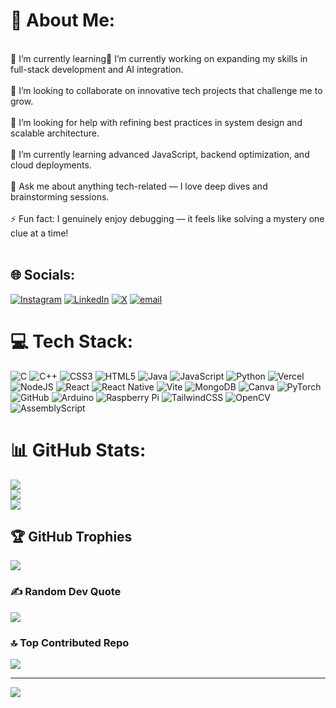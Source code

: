 # 💫 About Me:
<br>🌱 I’m currently learning🔭 I’m currently working on expanding my skills in full-stack development and AI integration.<br><br>👯 I’m looking to collaborate on innovative tech projects that challenge me to grow.<br><br>🤝 I’m looking for help with refining best practices in system design and scalable architecture.<br><br>🌱 I’m currently learning advanced JavaScript, backend optimization, and cloud deployments.<br><br>💬 Ask me about anything tech-related — I love deep dives and brainstorming sessions.<br><br>⚡ Fun fact: I genuinely enjoy debugging — it feels like solving a mystery one clue at a time!<br><br>


## 🌐 Socials:
[![Instagram](https://img.shields.io/badge/Instagram-%23E4405F.svg?logo=Instagram&logoColor=white)](https://instagram.com/yashpokle_) [![LinkedIn](https://img.shields.io/badge/LinkedIn-%230077B5.svg?logo=linkedin&logoColor=white)](https://linkedin.com/in/yashpokle) [![X](https://img.shields.io/badge/X-black.svg?logo=X&logoColor=white)](https://x.com/Yash_Pokle_) [![email](https://img.shields.io/badge/Email-D14836?logo=gmail&logoColor=white)](mailto:yashpokle277@gmail.com) 

# 💻 Tech Stack:
![C](https://img.shields.io/badge/c-%2300599C.svg?style=flat&logo=c&logoColor=white) ![C++](https://img.shields.io/badge/c++-%2300599C.svg?style=flat&logo=c%2B%2B&logoColor=white) ![CSS3](https://img.shields.io/badge/css3-%231572B6.svg?style=flat&logo=css3&logoColor=white) ![HTML5](https://img.shields.io/badge/html5-%23E34F26.svg?style=flat&logo=html5&logoColor=white) ![Java](https://img.shields.io/badge/java-%23ED8B00.svg?style=flat&logo=openjdk&logoColor=white) ![JavaScript](https://img.shields.io/badge/javascript-%23323330.svg?style=flat&logo=javascript&logoColor=%23F7DF1E) ![Python](https://img.shields.io/badge/python-3670A0?style=flat&logo=python&logoColor=ffdd54) ![Vercel](https://img.shields.io/badge/vercel-%23000000.svg?style=flat&logo=vercel&logoColor=white) ![NodeJS](https://img.shields.io/badge/node.js-6DA55F?style=flat&logo=node.js&logoColor=white) ![React](https://img.shields.io/badge/react-%2320232a.svg?style=flat&logo=react&logoColor=%2361DAFB) ![React Native](https://img.shields.io/badge/react_native-%2320232a.svg?style=flat&logo=react&logoColor=%2361DAFB) ![Vite](https://img.shields.io/badge/vite-%23646CFF.svg?style=flat&logo=vite&logoColor=white) ![MongoDB](https://img.shields.io/badge/MongoDB-%234ea94b.svg?style=flat&logo=mongodb&logoColor=white) ![Canva](https://img.shields.io/badge/Canva-%2300C4CC.svg?style=flat&logo=Canva&logoColor=white) ![PyTorch](https://img.shields.io/badge/PyTorch-%23EE4C2C.svg?style=flat&logo=PyTorch&logoColor=white) ![GitHub](https://img.shields.io/badge/github-%23121011.svg?style=flat&logo=github&logoColor=white) ![Arduino](https://img.shields.io/badge/-Arduino-00979D?style=flat&logo=Arduino&logoColor=white) ![Raspberry Pi](https://img.shields.io/badge/-Raspberry_Pi-C51A4A?style=flat&logo=Raspberry-Pi) ![TailwindCSS](https://img.shields.io/badge/tailwindcss-%2338B2AC.svg?style=flat&logo=tailwind-css&logoColor=white) ![OpenCV](https://img.shields.io/badge/opencv-%23white.svg?style=flat&logo=opencv&logoColor=white) ![AssemblyScript](https://img.shields.io/badge/assembly%20script-%23000000.svg?style=flat&logo=assemblyscript&logoColor=white)
# 📊 GitHub Stats:
![](https://github-readme-stats.vercel.app/api?username=yashspokle&theme=dark&hide_border=false&include_all_commits=true&count_private=true)<br/>
![](https://nirzak-streak-stats.vercel.app/?user=yashspokle&theme=dark&hide_border=false)<br/>
![](https://github-readme-stats.vercel.app/api/top-langs/?username=yashspokle&theme=dark&hide_border=false&include_all_commits=true&count_private=true&layout=compact)

## 🏆 GitHub Trophies
![](https://github-profile-trophy.vercel.app/?username=yashspokle&theme=dark&no-frame=true&no-bg=false&margin-w=4)

### ✍️ Random Dev Quote
![](https://quotes-github-readme.vercel.app/api?type=horizontal&theme=dark)

### 🔝 Top Contributed Repo
![](https://github-contributor-stats.vercel.app/api?username=yashspokle&limit=5&theme=transparent&combine_all_yearly_contributions=true)

---
[![](https://visitcount.itsvg.in/api?id=yashspokle&icon=0&color=4)](https://visitcount.itsvg.in)

<!-- Proudly created with GPRM ( https://gprm.itsvg.in ) -->
